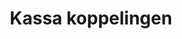 ---
title: Kassa koppelingen
image: /images/@stock/kassa-koppelingen.png 
link_to: kassa-koppelingen
---
